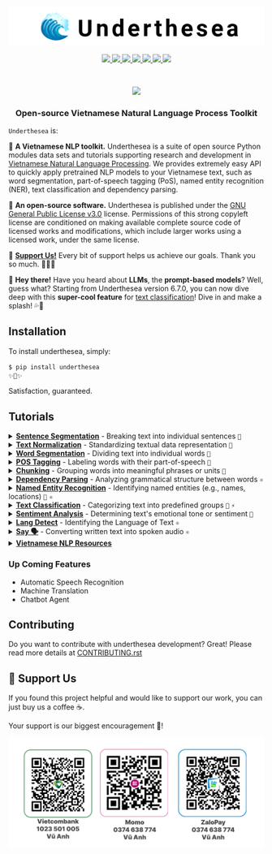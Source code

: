 <p align="center">
  <br>
  <img src="https://raw.githubusercontent.com/undertheseanlp/underthesea/main/img/logo.png"/>
  <br/>
</p>

<p align="center">
  <a href="https://pypi.python.org/pypi/underthesea">
    <img src="https://img.shields.io/pypi/v/underthesea.svg">
  </a>
  <a href="https://pypi.python.org/pypi/underthesea">
    <img src="https://img.shields.io/badge/python-3.7%20%7C%203.8%20%7C%203.9%20%7C%203.10%20%7C%203.11-blue">
  </a>
  <a href="http://undertheseanlp.com/">
    <img src="https://img.shields.io/badge/demo-live-brightgreen">
  </a>
  <a href="https://underthesea.readthedocs.io/en/latest/">
    <img src="https://img.shields.io/badge/docs-live-brightgreen">
  </a>
  <a href="https://colab.research.google.com/drive/1gD8dSMSE_uNacW4qJ-NSnvRT85xo9ZY2">
    <img src="https://img.shields.io/badge/colab-ff9f01?logo=google-colab&logoColor=white">
  </a>
  <a href="https://www.facebook.com/undertheseanlp/">
    <img src="https://img.shields.io/badge/Facebook-1877F2?logo=facebook&logoColor=white">
  </a>
  <a href="https://www.youtube.com/channel/UC9Jv1Qg49uprg6SjkyAqs9A">
    <img src="https://img.shields.io/badge/YouTube-FF0000?logo=youtube&logoColor=white">
  </a>
</p>

<br/>

<p align="center">
  <a href="https://github.com/undertheseanlp/underthesea/blob/main/contribute/SPONSORS.md">
    <img src="https://img.shields.io/badge/sponsors-6-red?style=social&logo=GithubSponsors">
  </a>
</p>

<h3 align="center">
Open-source Vietnamese Natural Language Process Toolkit
</h3>

`Underthesea` is:

🌊 **A Vietnamese NLP toolkit.** Underthesea is a suite of open source Python modules data sets and tutorials supporting research and development in [Vietnamese Natural Language Processing](https://github.com/undertheseanlp/underthesea). We provides extremely easy API to quickly apply pretrained NLP models to your Vietnamese text, such as word segmentation, part-of-speech tagging (PoS), named entity recognition (NER), text classification and dependency parsing.

🌊 **An open-source software.** Underthesea is published under the [GNU General Public License v3.0](https://github.com/undertheseanlp/underthesea/blob/master/LICENSE) license. Permissions of this strong copyleft license are conditioned on making available complete source code of licensed works and modifications, which include larger works using a licensed work, under the same license.

🎁 [**Support Us!**](#-support-us) Every bit of support helps us achieve our goals. Thank you so much. 💝💝💝

🎉 **Hey there!** Have you heard about **LLMs**, the **prompt-based models**? Well, guess what? Starting from Underthesea version 6.7.0, you can now dive deep with this **super-cool feature** for [text classification](https://github.com/undertheseanlp/underthesea/issues/682)! Dive in and make a splash! 💦🚀

## Installation


To install underthesea, simply:

```bash
$ pip install underthesea
✨🍰✨
```

Satisfaction, guaranteed.

## Tutorials

<details>
<summary><b><a href="">Sentence Segmentation</a></b> - Breaking text into individual sentences
<code>📜</code>
</summary>

- 📜 Usage

    ```python
    >>> from underthesea import sent_tokenize
    >>> text = 'Taylor cho biết lúc đầu cô cảm thấy ngại với cô bạn thân Amanda nhưng rồi mọi thứ trôi qua nhanh chóng. Amanda cũng thoải mái với mối quan hệ này.'

    >>> sent_tokenize(text)
    [
      "Taylor cho biết lúc đầu cô cảm thấy ngại với cô bạn thân Amanda nhưng rồi mọi thứ trôi qua nhanh chóng.",
      "Amanda cũng thoải mái với mối quan hệ này."
    ]
    ```
</details>

<details>
<summary><b><a href="">Text Normalization</a></b> - Standardizing textual data representation
<code>📜</code>
</summary>

- 📜 Usage

    ```python
    >>> from underthesea import text_normalize
    >>> text_normalize("Ðảm baỏ chất lựơng phòng thí nghịêm hoá học")
    "Đảm bảo chất lượng phòng thí nghiệm hóa học"
    ```
</details>

<details>
<summary><b><a href="">Word Segmentation</a></b> - Dividing text into individual words
<code>📜</code>
</summary>

- 📜 Usage

    ```python
    >>> from underthesea import word_tokenize
    >>> text = "Chàng trai 9X Quảng Trị khởi nghiệp từ nấm sò"
    
    >>> word_tokenize(text)
    ["Chàng trai", "9X", "Quảng Trị", "khởi nghiệp", "từ", "nấm", "sò"]
    
    >>> word_tokenize(sentence, format="text")
    "Chàng_trai 9X Quảng_Trị khởi_nghiệp từ nấm sò"
    
    >>> text = "Viện Nghiên Cứu chiến lược quốc gia về học máy"
    >>> fixed_words = ["Viện Nghiên Cứu", "học máy"]
    >>> word_tokenize(text, fixed_words=fixed_words)
    "Viện_Nghiên_Cứu chiến_lược quốc_gia về học_máy"
    ```
</details>

<details>
<summary><b><a href="">POS Tagging</a></b> - Labeling words with their part-of-speech
<code>📜</code>
</summary>

- 📜 Usage

    ```python
    >>> from underthesea import pos_tag
    >>> pos_tag('Chợ thịt chó nổi tiếng ở Sài Gòn bị truy quét')
    [('Chợ', 'N'),
     ('thịt', 'N'),
     ('chó', 'N'),
     ('nổi tiếng', 'A'),
     ('ở', 'E'),
     ('Sài Gòn', 'Np'),
     ('bị', 'V'),
     ('truy quét', 'V')]
    ```
</details>

<details><summary><b><a href="">Chunking</a></b> - Grouping words into meaningful phrases or units
<code>📜</code>
</summary>

- 📜 Usage

    ```python
    >>> from underthesea import chunk
    >>> text = 'Bác sĩ bây giờ có thể thản nhiên báo tin bệnh nhân bị ung thư?'
    >>> chunk(text)
    [('Bác sĩ', 'N', 'B-NP'),
     ('bây giờ', 'P', 'B-NP'),
     ('có thể', 'R', 'O'),
     ('thản nhiên', 'A', 'B-AP'),
     ('báo', 'V', 'B-VP'),
     ('tin', 'N', 'B-NP'),
     ('bệnh nhân', 'N', 'B-NP'),
     ('bị', 'V', 'B-VP'),
     ('ung thư', 'N', 'B-NP'),
     ('?', 'CH', 'O')]
    ```
</details>

<details>
<summary><b><a href="">Dependency Parsing</a></b> - Analyzing grammatical structure between words
<code>⚛️</code>
</summary>
<br/>

- ⚛️ Deep Learning Model
    
    ```bash
    $ pip install underthesea[deep]
    ```
    
    ```python
    >>> from underthesea import dependency_parse
    >>> text = 'Tối 29/11, Việt Nam thêm 2 ca mắc Covid-19'
    >>> dependency_parse(text)
    [('Tối', 5, 'obl:tmod'),
     ('29/11', 1, 'flat:date'),
     (',', 1, 'punct'),
     ('Việt Nam', 5, 'nsubj'),
     ('thêm', 0, 'root'),
     ('2', 7, 'nummod'),
     ('ca', 5, 'obj'),
     ('mắc', 7, 'nmod'),
     ('Covid-19', 8, 'nummod')]
    ```
</details>

<details>
<summary><b><a href="">Named Entity Recognition</a></b> -  Identifying named entities (e.g., names, locations)
<code>📜</code> <code>⚛️</code>
</summary>
<br/>

- 📜 Usage

    ```python
    >>> from underthesea import ner
    >>> text = 'Chưa tiết lộ lịch trình tới Việt Nam của Tổng thống Mỹ Donald Trump'
    >>> ner(text)
    [('Chưa', 'R', 'O', 'O'),
     ('tiết lộ', 'V', 'B-VP', 'O'),
     ('lịch trình', 'V', 'B-VP', 'O'),
     ('tới', 'E', 'B-PP', 'O'),
     ('Việt Nam', 'Np', 'B-NP', 'B-LOC'),
     ('của', 'E', 'B-PP', 'O'),
     ('Tổng thống', 'N', 'B-NP', 'O'),
     ('Mỹ', 'Np', 'B-NP', 'B-LOC'),
     ('Donald', 'Np', 'B-NP', 'B-PER'),
     ('Trump', 'Np', 'B-NP', 'I-PER')]
    ```
    
- ⚛️ Deep Learning Model

    ```bash
    $ pip install underthesea[deep]
    ```
    
    ```python
    >>> from underthesea import ner
    >>> text = "Bộ Công Thương xóa một tổng cục, giảm nhiều đầu mối"
    >>> ner(text, deep=True)
    [
      {'entity': 'B-ORG', 'word': 'Bộ'},
      {'entity': 'I-ORG', 'word': 'Công'},
      {'entity': 'I-ORG', 'word': 'Thương'}
    ]
    ```
</details>

<details>
<summary><b><a href="">Text Classification</a></b> - Categorizing text into predefined groups
<code>📜</code> <code>⚡</code>
</summary>

- 📜 Usage

    ```python
    >>> from underthesea import classify
    
    >>> classify('HLV đầu tiên ở Premier League bị sa thải sau 4 vòng đấu')
    ['The thao']
    
    >>> classify('Hội đồng tư vấn kinh doanh Asean vinh danh giải thưởng quốc tế')
    ['Kinh doanh']
    
    >> classify('Lãi suất từ BIDV rất ưu đãi', domain='bank')
    ['INTEREST_RATE']
    ```

- ⚡ Prompt-based Model

    ```bash
    $ pip install underthesea[prompt]
    $ export OPENAI_API_KEY=YOUR_KEY
    ```
    
    ```python
    >>> from underthesea import classify
    >>> text = "HLV ngoại đòi gần tỷ mỗi tháng dẫn dắt tuyển Việt Nam"
    >>> classify(text, model='prompt')
    Thể thao
    ```
</details>

<details>
<summary><b><a href="">Sentiment Analysis</a></b> - Determining text's emotional tone or sentiment
<code>📜</code>
</summary>

- 📜 Usage

    ```python
    >>> from underthesea import sentiment
    
    >>> sentiment('hàng kém chất lg,chăn đắp lên dính lông lá khắp người. thất vọng')
    'negative'
    >>> sentiment('Sản phẩm hơi nhỏ so với tưởng tượng nhưng chất lượng tốt, đóng gói cẩn thận.')
    'positive'
    
    >>> sentiment('Đky qua đường link ở bài viết này từ thứ 6 mà giờ chưa thấy ai lhe hết', domain='bank')
    ['CUSTOMER_SUPPORT#negative']
    >>> sentiment('Xem lại vẫn thấy xúc động và tự hào về BIDV của mình', domain='bank')
    ['TRADEMARK#positive']
    ```
</details>

<details>
<summary><b><a href="">Lang Detect</a></b> - Identifying the Language of Text
<code>⚛️</code>
</summary>

<br/>

Lang Detect API. Thanks to awesome work from [FastText](https://fasttext.cc/docs/en/language-identification.html)

Install extend dependencies and models

    ```bash
    $ pip install underthesea[langdetect]
    ```

Usage examples in script

    ```python
    >>> from underthesea import lang_detect
    
    >>> lang_detect("Cựu binh Mỹ trả nhật ký nhẹ lòng khi thấy cuộc sống hòa bình tại Việt Nam")
    vi
    ```
</details>

<details>
<summary><b><a href="">Say 🗣️</a></b> - Converting written text into spoken audio
<code>⚛️</code>
</summary>

<br/>

Text to Speech API. Thanks to awesome work from [NTT123/vietTTS](https://github.com/ntt123/vietTTS)

Install extend dependencies and models

    ```bash
    $ pip install underthesea[wow]
    $ underthesea download-model VIET_TTS_V0_4_1
    ```

Usage examples in script

    ```python
    >>> from underthesea.pipeline.say import say
    
    >>> say("Cựu binh Mỹ trả nhật ký nhẹ lòng khi thấy cuộc sống hòa bình tại Việt Nam")
    A new audio file named `sound.wav` will be generated.
    ```

Usage examples in command line

    ```sh
    $ underthesea say "Cựu binh Mỹ trả nhật ký nhẹ lòng khi thấy cuộc sống hòa bình tại Việt Nam"
    ```
</details>

<details>
<summary><b><a href="">Vietnamese NLP Resources</a></b></summary>

<br/>

List resources

```bash
$ underthesea list-data
| Name                      | Type        | License | Year | Directory                          |
|---------------------------+-------------+---------+------+------------------------------------|
| CP_Vietnamese_VLC_v2_2022 | Plaintext   | Open    | 2023 | datasets/CP_Vietnamese_VLC_v2_2022 |
| UIT_ABSA_RESTAURANT       | Sentiment   | Open    | 2021 | datasets/UIT_ABSA_RESTAURANT       |
| UIT_ABSA_HOTEL            | Sentiment   | Open    | 2021 | datasets/UIT_ABSA_HOTEL            |
| SE_Vietnamese-UBS         | Sentiment   | Open    | 2020 | datasets/SE_Vietnamese-UBS         |
| CP_Vietnamese-UNC         | Plaintext   | Open    | 2020 | datasets/CP_Vietnamese-UNC         |
| DI_Vietnamese-UVD         | Dictionary  | Open    | 2020 | datasets/DI_Vietnamese-UVD         |
| UTS2017-BANK              | Categorized | Open    | 2017 | datasets/UTS2017-BANK              |
| VNTQ_SMALL                | Plaintext   | Open    | 2012 | datasets/LTA                       |
| VNTQ_BIG                  | Plaintext   | Open    | 2012 | datasets/LTA                       |
| VNESES                    | Plaintext   | Open    | 2012 | datasets/LTA                       |
| VNTC                      | Categorized | Open    | 2007 | datasets/VNTC                      |

$ underthesea list-data --all
```

Download resources

```bash
$ underthesea download-data CP_Vietnamese_VLC_v2_2022
Resource CP_Vietnamese_VLC_v2_2022 is downloaded in ~/.underthesea/datasets/CP_Vietnamese_VLC_v2_2022 folder
```

</details>

### Up Coming Features

* Automatic Speech Recognition
* Machine Translation
* Chatbot Agent

## Contributing

Do you want to contribute with underthesea development? Great! Please read more details at [CONTRIBUTING.rst](https://github.com/undertheseanlp/underthesea/blob/main/contribute/CONTRIBUTING.rst)

## 💝 Support Us

If you found this project helpful and would like to support our work, you can just buy us a coffee ☕.

Your support is our biggest encouragement 🎁!

<img src="https://raw.githubusercontent.com/undertheseanlp/underthesea/main/img/support.png"/>
